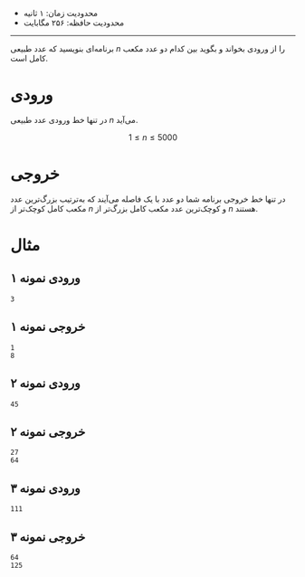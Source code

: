 [_metadata_:id]:- "whole-cube"
[_metadata_:title]:- "مکعب کامل"
[_metadata_:level]:- "easy"
[_metadata_:author]:- "علیرضا کفاشها"
[_metadata_:series]:- "compensation-1-3"

+ محدودیت زمان: ۱ ثانیه
+ محدودیت حافظه: ۲۵۶ مگابایت

----------

برنامه‌ای بنویسید که عدد طبیعی $n$ را از ورودی بخواند و بگوید بین کدام دو عدد مکعب کامل است.

# ورودی
در تنها خط ورودی عدد طبیعی $n$ می‌آید.

$$
1 ≤ n ≤ 5000
$$

# خروجی

در تنها خط خروجی برنامه شما دو عدد با یک فاصله می‌آیند که به‌ترتیب بزرگ‌ترین عدد مکعب کامل کوچک‌تر از $n$ و کوچک‌ترین عدد مکعب کامل بزرگ‌تر از $n$ هستند.

# مثال

## ورودی نمونه ۱
```
3
```


## خروجی نمونه ۱
```
1
8
```


## ورودی نمونه ۲
```
45
```


## خروجی نمونه ۲
```
27
64
```

## ورودی نمونه ۳
```
111
```


## خروجی نمونه ۳
```
64
125
```

